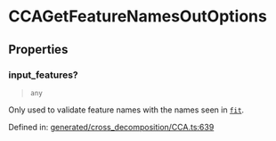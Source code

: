 # CCAGetFeatureNamesOutOptions

## Properties

### input\_features?

> `any`

Only used to validate feature names with the names seen in [`fit`](#sklearn.cross_decomposition.CCA.fit "sklearn.cross_decomposition.CCA.fit").

Defined in:  [generated/cross\_decomposition/CCA.ts:639](https://github.com/transitive-bullshit/scikit-learn-ts/blob/122b3c0/packages/sklearn/src/generated/cross_decomposition/CCA.ts#L639)
